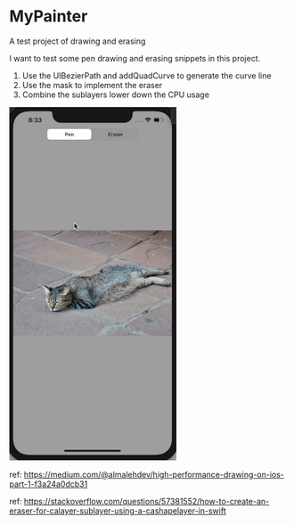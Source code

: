 # MyPainter
A test project of drawing and erasing

I want to test some pen drawing and erasing snippets in this project.

1. Use the UIBezierPath and addQuadCurve to generate the curve line
2. Use the mask to implement the eraser
3. Combine the sublayers lower down the CPU usage

![image](https://github.com/joseph-jo/MyPainter/blob/master/demo.gif)

ref: https://medium.com/@almalehdev/high-performance-drawing-on-ios-part-1-f3a24a0dcb31

ref: https://stackoverflow.com/questions/57381552/how-to-create-an-eraser-for-calayer-sublayer-using-a-cashapelayer-in-swift
